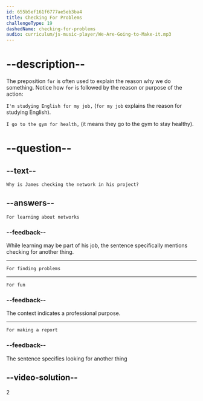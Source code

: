 ```yaml
---
id: 655b5ef161f6777ae5eb3ba4
title: Checking For Problems
challengeType: 19
dashedName: checking-for-problems
audio: curriculum/js-music-player/We-Are-Going-to-Make-it.mp3
---
```


<!--
AUDIO REFERENCE:
James: Hi Sophie! I'm checking our network for problems.
-->

# --description--

The preposition `for` is often used to explain the reason why we do something. Notice how `for` is followed by the reason or purpose of the action:

`I'm studying English for my job,` (`for my job` explains the reason for studying English). 

`I go to the gym for health,` (it means they go to the gym to stay healthy). 

# --question--

## --text--

`Why is James checking the network in his project?`

## --answers--

`For learning about networks`

### --feedback--

While learning may be part of his job, the sentence specifically mentions checking for another thing.

---

`For finding problems`

---

`For fun`

### --feedback--

The context indicates a professional purpose.

---

`For making a report`

### --feedback--

The sentence specifies looking for another thing

## --video-solution--

2
